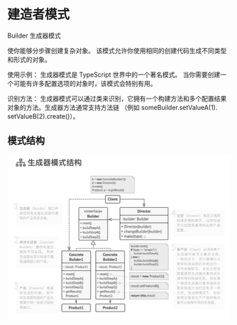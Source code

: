 # 建造者模式

Builder 生成器模式

使你能够分步骤创建复杂对象。 该模式允许你使用相同的创建代码生成不同类型和形式的对象。

使用示例： 生成器模式是 TypeScript 世界中的一个著名模式。 当你需要创建一个可能有许多配置选项的对象时，该模式会特别有用。

识别方法： 生成器模式可以通过类来识别，它拥有一个构建方法和多个配置结果对象的方法。生成器方法通常支持方法链 （例如 someBuilder.​setValueA(1).​setValueB(2).​create()）。

## 模式结构

![Builder](../assets/builder.png)
